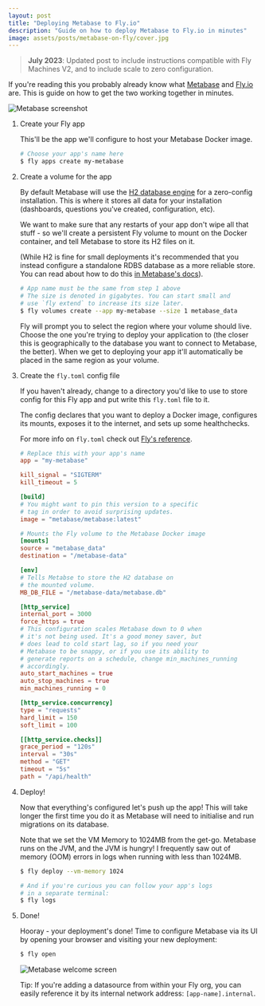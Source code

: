 ```yaml
---
layout: post
title: "Deploying Metabase to Fly.io"
description: "Guide on how to deploy Metabase to Fly.io in minutes"
image: assets/posts/metabase-on-fly/cover.jpg
---
```


> **July 2023**: Updated post to include instructions compatible with Fly Machines V2, and to include scale to zero configuration.

If you're reading this you probably already know what [Metabase][mb] and [Fly.io][fly] are.
This is guide on how to get the two working together in minutes.

[mb]: https://www.metabase.com/
[fly]: https://fly.io/

<img class="no-border" alt="Metabase screenshot" src="/assets/posts/metabase-on-fly/metabase-installed.png" srcset="/assets/posts/metabase-on-fly/metabase-installed.png 1x, /assets/posts/metabase-on-fly/metabase-installed@2x.png 2x">

1. Create your Fly app

   This'll be the app we'll configure to host your Metabase Docker image.

   ```bash
   # Choose your app's name here
   $ fly apps create my-metabase
   ```

2. Create a volume for the app

   By default Metabase will use the [H2 database engine](https://www.h2database.com/html/main.html) for a zero-config installation. This is where it stores all data for your installation (dashboards, questions you've created, configuration, etc).

   We want to make sure that any restarts of your app don't wipe all that stuff - so we'll create a persistent Fly volume to mount on the Docker container, and tell Metabase to store its H2 files on it.

   (While H2 is fine for small deployments it's recommended that you instead configure a standalone RDBS database as a more reliable store. You can read about how to do this [in Metabase's docs](https://www.metabase.com/docs/latest/operations-guide/running-metabase-on-docker.html#migrating-to-a-production-installation)).

   ```bash
   # App name must be the same from step 1 above
   # The size is denoted in gigabytes. You can start small and
   # use `fly extend` to increase its size later.
   $ fly volumes create --app my-metabase --size 1 metabase_data
   ```

   Fly will prompt you to select the region where your volume should live. Choose the one you're trying to deploy your application to (the closer this is geographically to the database you want to connect to Metabase, the better). When we get to deploying your app it'll automatically be placed in the same region as your volume.

3. Create the `fly.toml` config file

   If you haven't already, change to a directory you'd like to use to store config for this Fly app and put write this `fly.toml` file to it.

   The config declares that you want to deploy a Docker image, configures its mounts, exposes it to the internet, and sets up some healthchecks.

   For more info on `fly.toml` check out [Fly's reference](https://fly.io/docs/reference/configuration/).

   ```toml
   # Replace this with your app's name
   app = "my-metabase"

   kill_signal = "SIGTERM"
   kill_timeout = 5

   [build]
   # You might want to pin this version to a specific
   # tag in order to avoid surprising updates.
   image = "metabase/metabase:latest"

   # Mounts the Fly volume to the Metabase Docker image
   [mounts]
   source = "metabase_data"
   destination = "/metabase-data"

   [env]
   # Tells Metabse to store the H2 database on
   # the mounted volume.
   MB_DB_FILE = "/metabase-data/metabase.db"

   [http_service]
   internal_port = 3000
   force_https = true
   # This configuration scales Metabase down to 0 when
   # it's not being used. It's a good money saver, but
   # does lead to cold start lag, so if you need your
   # Metabase to be snappy, or if you use its ability to
   # generate reports on a schedule, change min_machines_running
   # accordingly.
   auto_start_machines = true
   auto_stop_machines = true
   min_machines_running = 0

   [http_service.concurrency]
   type = "requests"
   hard_limit = 150
   soft_limit = 100

   [[http_service.checks]]
   grace_period = "120s"
   interval = "30s"
   method = "GET"
   timeout = "5s"
   path = "/api/health"
   ```

4. Deploy!

   Now that everything's configured let's push up the app! This will take longer the first time you do it as Metabase will need to initialise and run migrations on its database.

   Note that we set the VM Memory to 1024MB from the get-go. Metabase runs on the JVM, and the JVM is hungry! I frequently saw out of memory (OOM) errors in logs when running with less than 1024MB.

   ```bash
   $ fly deploy --vm-memory 1024

   # And if you're curious you can follow your app's logs
   # in a separate terminal:
   $ fly logs
   ```

5. Done!

   Hooray - your deployment's done! Time to configure Metabase via its UI by opening your browser and visiting your new deployment:

   ```bash
   $ fly open
   ```

   <img class="no-border" alt="Metabase welcome screen" src="/assets/posts/metabase-on-fly/metabase-welcome.png" srcset="/assets/posts/metabase-on-fly/metabase-welcome.png 1x, /assets/posts/metabase-on-fly/metabase-welcome@2x.png 2x">

   Tip: If you're adding a datasource from within your Fly org, you can easily reference it by its internal network address: `[app-name].internal`.
